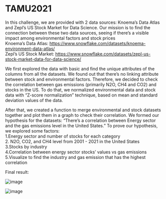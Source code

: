 # TAMU2021 
In this challenge, we are provided with 2 data sources: Knoema’s Data Atlas and Zepl’s US Stock Market for Data Science. Our mission is to find the connection between these two data sources, seeing if there’s a visible impact among environmental factors and stock prices <br />
Knoema’s Data Atlas: https://www.snowflake.com/datasets/knoema-environment-data-atlas/ <br />
Zepl’s US Stock Market: https://www.snowflake.com/datasets/zepl-us-stock-market-data-for-data-science/ <br />

We first explored the data with basic and find the unique attributes of the columns from all the datasets. We found out that there’s no linking attribute between stock and environmental factors. Therefore, we decided to check the correlation between gas emissions (primarily N2O, CH4 and CO2) and stocks in the US. To do that, we normalized environmental data and stock data with “Z-score normalization” technique, based on mean and standard deviation values of the data.
 
After that, we created a function to merge environmental and stock datasets together and plot them in a graph to check their correlation. We formed our hypothesis for the datasets: “There’s a correlation between Energy sector and the gas emissions level in the United States.”
To prove our hypothesis, we explored some factors: <br />
1.Energy sector and number of stocks for each category <br />
2. N2O, CO2, and CH4 level from 2001 - 2021 in the United States <br />
3.Stocks by industry <br />
4.Correlation between energy sector stocks’ values vs gas emissions <br />
5.Visualize to find the industry and gas emission that has the highest correlation <br />

Final result:

![image](https://user-images.githubusercontent.com/59891364/137635572-9ce42ef8-613a-4cbe-90d5-e78691284346.png)

![image](https://user-images.githubusercontent.com/59891364/137635575-289509b0-c0ef-4241-b804-6b2cd1de6534.png)
